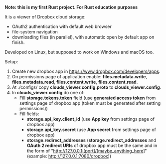 **Note: this is my first Rust project. For Rust education purposes**

It is a viewer of Dropbox cloud storage:
- OAuth2 authentication with default web browser
- file-system navigation
- downloading files (in parallel), with automatic open by default app on finish.

Developed on Linux, but supposed to work on Windows and macOS too.

Setup:  
1. Create new dropbox app in <https://www.dropbox.com/developers/apps>.    
2. On permissions page of application enable: **files.metadata.write**, **files.metadata.read**, **files.content.write**, **files.content.read**.  
3. At ./configs/ copy **clouds_viewer.config.proto** to **clouds_viewer.config**.    
4. In **clouds_viewer.config** do one of:
   - Fill **storage.tokens.token** field (use **generated access token** from settings page of dropbox app (token must be generated after setting permissions))
   - Fill fields:
     - **storage.api_key.client_id** (use **App key** from settings page of dropbox app)
     - **storage.api_key.secret** (use **App secret** from settings page of dropbox app) 
     - **storage.redirect_addresses** (**storage.redirect_addresses** and **OAuth 2 redirect URIs** of dropbox app must be the same and in the form of "http://127.0.0.1:[port]/[maybe_anything_here]" (example: <http://127.0.0.1:7080/dropbox>))
